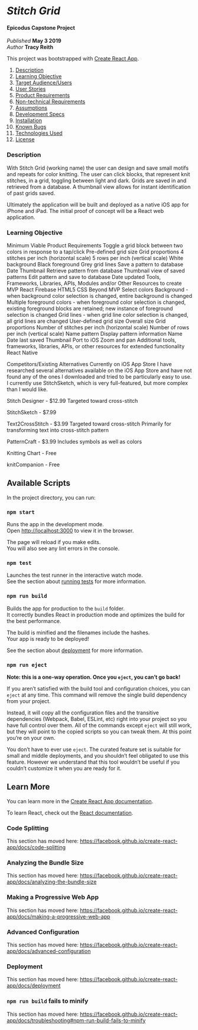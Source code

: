 # _Stitch Grid_

#### Epicodus Capstone Project

_Published_ **May 3 2019**<br>
_Author_ **Tracy Reith**


This project was bootstrapped with [Create React App](https://github.com/facebook/create-react-app).

1. [Description](#description)
1. [Learning Objective](#learning-objective)
1. [Target Audience/Users](#target-audience/users)
1. [User Stories](#user-stories)
1. [Product Requirements](#product-requirements)
1. [Non-technical Requirements](#non-technical-requirements)
1. [Assumptions](#assumptions)
1. [Development Specs](#development-specs)
1. [Installation](#installation)
1. [Known Bugs](#known-bugs)
1. [Technologies Used](#technologies-used)
1. [License](#license)

### Description
With Stitch Grid (working name) the user can design and save small motifs and repeats for color knitting. The user can click blocks, that represent knit stitches, in a grid, toggling between light and dark. Grids are saved in and retrieved from a database. A thumbnail view allows for instant identification of past grids saved.

Ultimately the application will be built and deployed as a native iOS app for iPhone and iPad. The initial proof of concept will be a React web application.

### Learning Objective


Minimum Viable Product Requirements
Toggle a grid block between two colors in response to a tap/click
Pre-defined grid size
Grid proportions
4 stitches per inch (horizontal scale)
5 rows per inch (vertical scale)
White background
Black foreground
Grey grid lines
Save a pattern to database
Date
Thumbnail
Retrieve pattern from database
Thumbnail view of saved patterns
Edit pattern and save to database
Date updated
Tools, Frameworks, Libraries, APIs, Modules and/or Other Resources to create MVP
React
Firebase
HTML5
CSS
Beyond MVP
Select colors
Background - when background color selection is changed, entire background is changed
Multiple foreground colors - when foreground color selection is changed, existing foreground blocks are retained; new instance of foreground selection is changed
Grid lines - when grid line color selection is changed, all grid lines are changed
User-defined grid size
Overall size
Grid proportions
Number of stitches per inch (horizontal scale)
Number of rows per inch (vertical scale)
Name pattern
Display pattern information
Name
Date last saved
Thumbnail
Port to iOS
Zoom and pan
Additional tools, frameworks, libraries, APIs, or other resources for extended functionality
React Native

Competitors/Existing Alternatives Currently on iOS App Store
I have researched several alternatives available on the iOS App Store and have not found any of the ones I downloaded and tried to be particularly easy to use. I currently use StitchSketch, which is very full-featured, but more complex than I would like.

Stitch Designer - $12.99
Targeted toward cross-stitch

StitchSketch - $7.99

Text2CrossStitch - $3.99
Targeted toward cross-stitch
Primarily for transforming text into cross-stitch pattern

PatternCraft - $3.99
Includes symbols as well as colors

Knitting Chart - Free

knitCompanion - Free



## Available Scripts

In the project directory, you can run:

### `npm start`

Runs the app in the development mode.<br>
Open [http://localhost:3000](http://localhost:3000) to view it in the browser.

The page will reload if you make edits.<br>
You will also see any lint errors in the console.

### `npm test`

Launches the test runner in the interactive watch mode.<br>
See the section about [running tests](https://facebook.github.io/create-react-app/docs/running-tests) for more information.

### `npm run build`

Builds the app for production to the `build` folder.<br>
It correctly bundles React in production mode and optimizes the build for the best performance.

The build is minified and the filenames include the hashes.<br>
Your app is ready to be deployed!

See the section about [deployment](https://facebook.github.io/create-react-app/docs/deployment) for more information.

### `npm run eject`

**Note: this is a one-way operation. Once you `eject`, you can’t go back!**

If you aren’t satisfied with the build tool and configuration choices, you can `eject` at any time. This command will remove the single build dependency from your project.

Instead, it will copy all the configuration files and the transitive dependencies (Webpack, Babel, ESLint, etc) right into your project so you have full control over them. All of the commands except `eject` will still work, but they will point to the copied scripts so you can tweak them. At this point you’re on your own.

You don’t have to ever use `eject`. The curated feature set is suitable for small and middle deployments, and you shouldn’t feel obligated to use this feature. However we understand that this tool wouldn’t be useful if you couldn’t customize it when you are ready for it.

## Learn More

You can learn more in the [Create React App documentation](https://facebook.github.io/create-react-app/docs/getting-started).

To learn React, check out the [React documentation](https://reactjs.org/).

### Code Splitting

This section has moved here: https://facebook.github.io/create-react-app/docs/code-splitting

### Analyzing the Bundle Size

This section has moved here: https://facebook.github.io/create-react-app/docs/analyzing-the-bundle-size

### Making a Progressive Web App

This section has moved here: https://facebook.github.io/create-react-app/docs/making-a-progressive-web-app

### Advanced Configuration

This section has moved here: https://facebook.github.io/create-react-app/docs/advanced-configuration

### Deployment

This section has moved here: https://facebook.github.io/create-react-app/docs/deployment

### `npm run build` fails to minify

This section has moved here: https://facebook.github.io/create-react-app/docs/troubleshooting#npm-run-build-fails-to-minify
